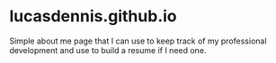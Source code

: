 # lucasdennis.github.io
Simple about me page that I can use to keep track of my professional development and use to build a resume if I need one.
